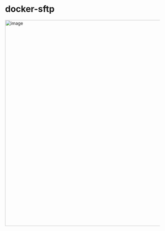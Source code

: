 # docker-sftp

<img width="672" alt="image" src="https://user-images.githubusercontent.com/201747/182046893-1afe4d9b-7afd-4284-bb05-aae13d4ed43f.png">
